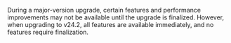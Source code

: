 During a major-version upgrade, certain features and performance improvements may not be available until the upgrade is finalized. However, when upgrading to v24.2, all features are available immediately, and no features require finalization.

